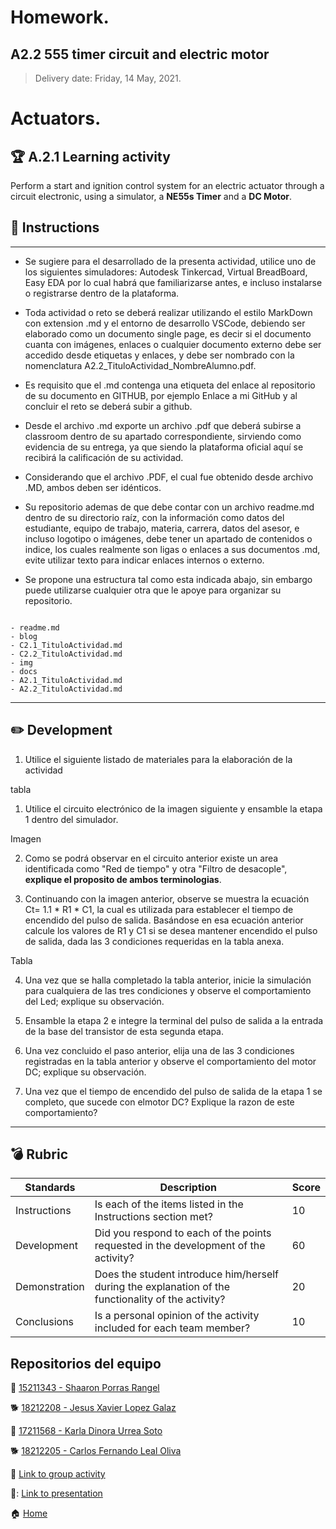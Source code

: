 # **Homework.**  

## A2.2 555 timer circuit and electric motor

> Delivery date: Friday, 14 May, 2021.
> 

# Actuators.

## 🏆 A.2.1 Learning activity

Perform a start and ignition control system for an electric actuator through a circuit electronic, using a simulator, a **NE55s Timer** and a **DC Motor**.


## 📘 Instructions
___

- Se sugiere para el desarrollado de la presenta actividad, utilice uno de los siguientes simuladores: Autodesk Tinkercad, Virtual BreadBoard, Easy EDA por lo cual habrá que familiarizarse antes, e incluso instalarse o registrarse dentro de la plataforma.

- Toda actividad o reto se deberá realizar utilizando el estilo MarkDown con extension .md y el entorno de desarrollo VSCode, debiendo ser elaborado como un documento single page, es decir si el documento cuanta con imágenes, enlaces o cualquier documento externo debe ser accedido desde etiquetas y enlaces, y debe ser nombrado con la nomenclatura A2.2_TituloActividad_NombreAlumno.pdf.

- Es requisito que el .md contenga una etiqueta del enlace al repositorio de su documento en GITHUB, por ejemplo Enlace a mi GitHub y al concluir el reto se deberá subir a github.

- Desde el archivo .md exporte un archivo .pdf que deberá subirse a classroom dentro de su apartado correspondiente, sirviendo como evidencia de su entrega, ya que siendo la plataforma oficial aquí se recibirá la calificación de su actividad.

- Considerando que el archivo .PDF, el cual fue obtenido desde archivo .MD, ambos deben ser idénticos.

- Su repositorio ademas de que debe contar con un archivo readme.md dentro de su directorio raíz, con la información como datos del estudiante, equipo de trabajo, materia, carrera, datos del asesor, e incluso logotipo o imágenes, debe tener un apartado de contenidos o indice, los cuales realmente son ligas o enlaces a sus documentos .md, evite utilizar texto para indicar enlaces internos o externo.

- Se propone una estructura tal como esta indicada abajo, sin embargo puede utilizarse cualquier otra que le apoye para organizar su repositorio.

```

- readme.md
- blog
- C2.1_TituloActividad.md
- C2.2_TituloActividad.md
- img
- docs
- A2.1_TituloActividad.md
- A2.2_TituloActividad.md

```

___

## ✏️ Development

1. Utilice el siguiente listado de materiales para la elaboración de la actividad
  
  tabla
  
  1. Utilice el circuito electrónico de la imagen siguiente y ensamble la etapa 1 dentro del simulador.
  
  Imagen
  

2. Como se podrá observar en el circuito anterior existe un area identificada como "Red de tiempo" y otra "Filtro de desacople", **explique el proposito de ambos terminologias**.

3. Continuando con la imagen anterior, observe se muestra la ecuación Ct= 1.1 * R1 * C1, la cual es utilizada para establecer el tiempo de encendido del pulso de salida. Basándose en esa ecuación anterior calcule los valores de R1 y C1 si se desea mantener encendido el pulso de salida, dada las 3 condiciones requeridas en la tabla anexa.

Tabla

4. Una vez que se halla completado la tabla anterior, inicie la simulación para cualquiera de las tres condiciones y observe el comportamiento del Led; explique su observación.

5. Ensamble la etapa 2 e integre la terminal del pulso de salida a la entrada de la base del transistor de esta segunda etapa. 

6. Una vez concluido el paso anterior, elija una de las 3 condiciones registradas en la tabla anterior y observe el comportamiento del motor DC; explique su observación.

7. Una vez que el tiempo de encendido del pulso de salida de la etapa 1 se completo, que sucede con elmotor DC? Explique la razon de este comportamiento?



___


## 💣 Rubric

| **Standards** | **Description**                                                                                       | **Score** |
| ------------- | ----------------------------------------------------------------------------------------------------- | --------- |
| Instructions  | Is each of the items listed in the Instructions section met?                                          | 10        |
| Development   | Did you respond to each of the points requested in the development of the activity?                   | 60        |
| Demonstration | Does the student introduce him/herself during the explanation of the functionality of the activity?   | 20        |
| Conclusions   | Is a personal opinion of the activity included for each team member?                                  | 10        |


## Repositorios del equipo

🥞 [15211343 - Shaaron Porras Rangel](https://github.com/ShaaronPR/Tareas)

🐕 [18212208 - Jesus Xavier Lopez Galaz](https://github.com/LopezJesus/Sistemas-Programables)

🧀 [17211568 - Karla Dinora Urrea Soto](https://github.com/Karldin11/SistemasProgramables)

🐕 [18212205 - Carlos Fernando Leal Oliva](https://github.com/FernandoOliva18212205/SistemasProgramables)

📁 [Link to group activity](https://github.com/ShaaronPR/Sistemas-Programables/blob/main/A2.1_NombreApellido_Sistematicos.md)

📁: [Link to presentation](https://docs.google.com/presentation/d/1U2_274BQayFjcz1JDQitWLlmBnXEKdPS5ScpuV05dzQ/edit?usp=sharing)


🏠 [Home](https://github.com/ShaaronPR/Sistemas-Programables)


